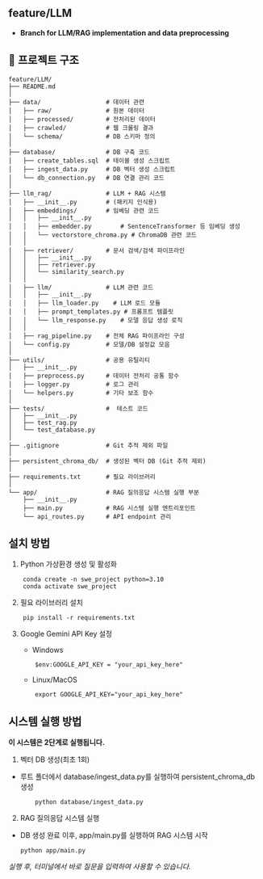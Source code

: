 ## feature/LLM

- **Branch for LLM/RAG implementation and data preprocessing**

## 📂 프로젝트 구조

```plaintext
feature/LLM/
├── README.md            
│
├── data/                  # 데이터 관련
│   ├── raw/               # 원본 데이터 
│   ├── processed/         # 전처리된 데이터
│   ├── crawled/           # 웹 크롤링 결과
│   └── schema/            # DB 스키마 정의
│
├── database/              # DB 구축 코드
│   ├── create_tables.sql  # 테이블 생성 스크립트
│   ├── ingest_data.py     # DB 벡터 생성 스크립트
│   └── db_connection.py   # DB 연결 관리 코드
│
├── llm_rag/               # LLM + RAG 시스템
│   ├── __init__.py        # (패키지 인식용)
│   ├── embeddings/        # 임베딩 관련 코드
│   │   ├── __init__.py
│   │   ├── embedder.py        # SentenceTransformer 등 임베딩 생성
│   │   └── vectorstore_chroma.py # ChromaDB 관련 코드
│   │
│   ├── retriever/         # 문서 검색/검색 파이프라인
│   │   ├── __init__.py
│   │   ├── retriever.py
│   │   └── similarity_search.py
│   │
│   ├── llm/               # LLM 관련 코드
│   │   ├── __init__.py
│   │   ├── llm_loader.py    # LLM 로드 모듈
│   │   ├── prompt_templates.py # 프롬프트 템플릿
│   │   └── llm_response.py    # 모델 응답 생성 로직
│   │
│   ├── rag_pipeline.py    # 전체 RAG 파이프라인 구성
│   └── config.py          # 모델/DB 설정값 모음
│
├── utils/                 # 공용 유틸리티
│   ├── __init__.py
│   ├── preprocess.py      # 데이터 전처리 공통 함수
│   ├── logger.py          # 로그 관리
│   └── helpers.py         # 기타 보조 함수
│
├── tests/                 #  테스트 코드
│   ├── __init__.py
│   ├── test_rag.py
│   └── test_database.py
│
├── .gitignore             # Git 추적 제외 파일
│
├── persistent_chroma_db/  # 생성된 벡터 DB (Git 추적 제외)
│
├── requirements.txt       # 필요 라이브러리
│
└── app/                   # RAG 질의응답 시스템 실행 부분
    ├── __init__.py
    ├── main.py            # RAG 시스템 실행 엔트리포인트
    └── api_routes.py      # API endpoint 관리

```

설치 방법
-------

1. Python 가상환경 생성 및 활성화

```
    conda create -n swe_project python=3.10
    conda activate swe_project
```

2. 필요 라이브러리 설치

```
    pip install -r requirements.txt
```

3. Google Gemini API Key 설정

    - Windows
    ```
        $env:GOOGLE_API_KEY = "your_api_key_here"
    ```
    - Linux/MacOS
    ```
        export GOOGLE_API_KEY="your_api_key_here"
    ```

시스템 실행 방법
------------

**이 시스템은 2단계로 실행됩니다.**

1. 벡터 DB 생성(최초 1회)
- 루트 폴더에서 database/ingest_data.py를 실행하여 persistent_chroma_db 생성
    ```
        python database/ingest_data.py
    ```
2. RAG 질의응답 시스템 실행
- DB 생성 완료 이후, app/main.py를 실행하여 RAG 시스템 시작
    ```
    python app/main.py
    ```
*실행 후, 터미널에서 바로 질문을 입력하여 사용할 수 있습니다.*



